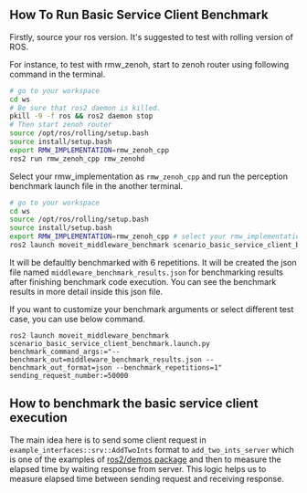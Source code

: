 ## How To Run Basic Service Client Benchmark

Firstly, source your ros version. It's suggested to test with rolling version of ROS.

For instance, to test with rmw_zenoh, start to zenoh router using following command in the terminal.
```sh
# go to your workspace
cd ws
# Be sure that ros2 daemon is killed.
pkill -9 -f ros && ros2 daemon stop
# Then start zenoh router
source /opt/ros/rolling/setup.bash
source install/setup.bash
export RMW_IMPLEMENTATION=rmw_zenoh_cpp
ros2 run rmw_zenoh_cpp rmw_zenohd
```

Select your rmw_implementation as `rmw_zenoh_cpp` and run the perception benchmark launch file in the another terminal.
```sh
# go to your workspace
cd ws
source /opt/ros/rolling/setup.bash
source install/setup.bash
export RMW_IMPLEMENTATION=rmw_zenoh_cpp # select your rmw_implementation to benchmark
ros2 launch moveit_middleware_benchmark scenario_basic_service_client_benchmark.launch.py
```

It will be defaultly benchmarked with 6 repetitions. It will be created the json file named `middleware_benchmark_results.json` for benchmarking results after finishing benchmark code execution. You can see the benchmark results in more detail inside this json file.

If you want to customize your benchmark arguments or select different test case, you can use below command.

```shell
ros2 launch moveit_middleware_benchmark scenario_basic_service_client_benchmark.launch.py benchmark_command_args:="--benchmark_out=middleware_benchmark_results.json --benchmark_out_format=json --benchmark_repetitions=1" sending_request_number:=50000
```

## How to benchmark the basic service client execution

The main idea here is to send some client request in `example_interfaces::srv::AddTwoInts` format to `add_two_ints_server` which is one of the examples of [ros2/demos package](https://github.com/ros2/demos) and then to measure the elapsed time by waiting response from server. This logic helps us to measure elapsed time between sending request and receiving response.

